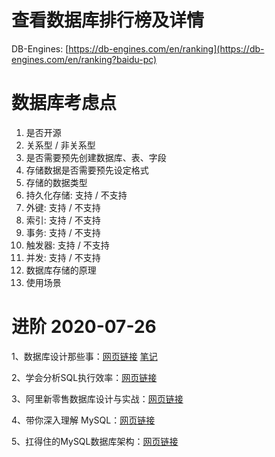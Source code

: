 # 查看数据库排行榜及详情

DB-Engines:   [https://db-engines.com/en/ranking](https://db-engines.com/en/ranking?baidu-pc) 





# 数据库考虑点

1. 是否开源
2. 关系型 / 非关系型
3. 是否需要预先创建数据库、表、字段
4. 存储数据是否需要预先设定格式
5. 存储的数据类型
6. 持久化存储:  支持 / 不支持
7. 外键:  支持 / 不支持
8. 索引:  支持 / 不支持
9. 事务:  支持 / 不支持
10. 触发器:  支持 / 不支持
11. 并发:  支持 / 不支持
12. 数据库存储的原理
13. 使用场景



# 进阶 2020-07-26

1、数据库设计那些事：[网页链接](https://www.imooc.com/learn/117)    [笔记](慕课网-MySQL/01_数据库设计那些事.md)

2、学会分析SQL执行效率：[网页链接](https://www.imooc.com/read/43/article/682?mc_marking=79c4e96a1862dc5f8d824a15d0868bd8&mc_channel=weibo)

3、阿里新零售数据库设计与实战：[网页链接](https://coding.imooc.com/class/353.html?mc_marking=fd4bded369aeece21f3f9fac30ac8ff1&mc_channel=weibo)

4、带你深入理解 MySQL：[网页链接](https://www.imooc.com/read/43?mc_marking=fd1a65366f1087e45d2b34e9c9c5250b&mc_channel=weibo)

5、扛得住的MySQL数据库架构：[网页链接](https://coding.imooc.com/class/49.html?mc_marking=220ac665f97a6b729505fbe89cebdec1&mc_channel=weibo) 







